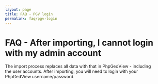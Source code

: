 ```yaml
---
layout: page
title: FAQ - PGV login
permalink: faq/pgv-login
---
```


# FAQ - After importing, I cannot login with my admin account #

The import process replaces all data with that in PhpGedView - including the user accounts.  After importing, you will need to login with your PhpGedView username/password.
